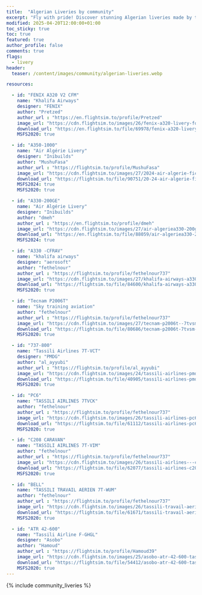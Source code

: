 ```yaml
---
title:  "Algerian Liveries by community"
excerpt: "Fly with pride! Discover stunning Algerian liveries made by the community for MSFS. Bring your flights to life!"
modified: 2025-04-20T12:00:00+01:00
toc_sticky: true
toc: true
featured: true
author_profile: false
comments: true
flags:
  - livery
header:
  teaser: /content/images/community/algerian-liveries.webp

resources:

  - id: "FENIX A320 V2 CFM"
    name: "Khalifa Airways"
    designer: "FENIX"
    author: "Pretzed"
    author_url : "https://en.flightsim.to/profile/Pretzed"
    image_url: "https://cdn.flightsim.to/images/26/fenix-a320-livery-for-khalifa-airways-a320-200-7t-vko-fictional-461864-1709177885-s48YZ.jpg?width=1400"
    download_url: "https://en.flightsim.to/file/69978/fenix-a320-livery-for-khalifa-airways-a320-200-7t-vko-fictional"
    MSFS2020: true

  - id: "A350-1000"
    name: "Air Algérie Livery"
    designer: "Inibuilds"
    author: "MushuFasa"
    author_url : "https://flightsim.to/profile/MushuFasa"
    image_url: "https://cdn.flightsim.to/images/27/2024-air-algerie-fictional--a350-1000-8k4k-11556-1743602282-WeDHJ.jpg?width=1400"
    download_url: "https://flightsim.to/file/90751/20-24-air-algerie-fictional-a350-1000-8k-4k"
    MSFS2024: true
    MSFS2020: true

  - id: "A330-200GE"
    name: "Air Algérie Livery"
    designer: "Inibuilds"
    author: "dmeh"
    author_url : "https://en.flightsim.to/profile/dmeh"
    image_url: "https://cdn.flightsim.to/images/27/air-algeriea330-200ge7t-vjafor-inibuildsa330-200ge-448459-1738185814-OS5Yv.jpg?width=1400"
    download_url: "https://en.flightsim.to/file/88059/air-algeriea330-200ge7t-vjafor-inibuildsa330-200ge"
    MSFS2024: true

  - id: "A330 -CFRAV"
    name: "khalifa airways"
    designer: "aerosoft"
    author: "fethelnour"
    author_url : "https://flightsim.to/profile/fethelnour737"
    image_url: "https://cdn.flightsim.to/images/27/khalifa-airways-a330--cfrav--aerosoft-321711-1731252796-GxdIQ.jpg?width=1400"
    download_url: "https://flightsim.to/file/84600/khalifa-airways-a330-cfrav-aerosoft"
    MSFS2020: true

  - id: "Tecnam P2006T"
    name: "Sky training aviation"
    author: "fethelnour"
    author_url : "https://flightsim.to/profile/fethelnour737"
    image_url: "https://cdn.flightsim.to/images/27/tecnam-p2006t--7tvsm---sky-training-aviation-321711-1724867185-5mtF0.jpg?width=1400"
    download_url: "https://flightsim.to/file/80686/tecnam-p2006t-7tvsm-sky-training-aviation"
    MSFS2020: true

  - id: "737-800"
    name: "Tassili Airlines 7T-VCT"
    designer: "PMDG"
    author: "al_ayyubi"
    author_url : "https://flightsim.to/profile/al_ayyubi"
    image_url: "https://cdn.flightsim.to/images/24/tassili-airlines-pmdg-737-800-msfs-7t-vct-qT6nt.jpg?width=1400"
    download_url: "https://flightsim.to/file/40905/tassili-airlines-pmdg-737-800-msfs-7t-vct"
    MSFS2020: true

  - id: "PC6"
    name: "TASSILI AIRLINES 7TVCK"
    author: "fethelnour"
    author_url : "https://flightsim.to/profile/fethelnour737"
    image_url: "https://cdn.flightsim.to/images/26/tassili-airlines-pc6--7tvck-321711-1695399685-72Tx3.jpg?width=1400"
    download_url: "https://flightsim.to/file/61112/tassili-airlines-pc6-7tvck"
    MSFS2020: true

  - id: "C208 CARAVAN"
    name: "TASSILI AIRLINES 7T-VIM"
    author: "fethelnour"
    author_url : "https://flightsim.to/profile/fethelnour737"
    image_url: "https://cdn.flightsim.to/images/26/tassili-airlines---c208-caravan---7t-vim-321711-1697128304-ZGpWO.jpg?width=1400"
    download_url: "https://flightsim.to/file/62077/tassili-airlines-c208-caravan-7t-vim"
    MSFS2020: true

  - id: "BELL"
    name: "TASSILI TRAVAIL AERIEN 7T-WUM"
    author: "fethelnour"
    author_url : "https://flightsim.to/profile/fethelnour737"
    image_url: "https://cdn.flightsim.to/images/26/tassili-travail-aerien--tta-bell-7twum--321711-1696441140-3Zjmo.jpg?width=1400"
    download_url: "https://flightsim.to/file/61671/tassili-travail-aerien-tta-bell-7twum"
    MSFS2020: true

  - id: "ATR 42-600"
    name: "Tassili Airline F-GHGL"
    designer: "Asobo"
    author: "Hamoud"
    author_url : "https://flightsim.to/profile/Hamoud39"
    image_url: "https://cdn.flightsim.to/images/25/asobo-atr-42-600-tassili-airline-f-ghgl-487087-1683130458-Lr1GW.jpg?width=1400"
    download_url: "https://flightsim.to/file/54412/asobo-atr-42-600-tassili-airline-f-ghgl"
    MSFS2020: true
---
```


{% include community_liveries %}
